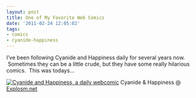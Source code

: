 ```yaml
---
layout: post
title: One of My Favorite Web Comics
date: '2011-02-24 12:05:02'
tags:
- comics
- cyanide-happiness
---
```


<div><p>I’ve been following Cyanide and Happiness daily for several years now.  Sometimes they can be a little crude, but they have some really hilarious comics.  This was todays…</p>
<div>
<a href="http://www.explosm.net/comics/2336/"><img src="http://www.flashasylum.com/db/files/Comics/Kris/stop2.png" alt="Cyanide and Happiness, a daily webcomic" border="0" /></a>
Cyanide &amp; Happiness @ <a href="http://www.explosm.net">Explosm.net</a></div></div>